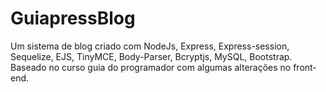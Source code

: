 # GuiapressBlog
Um sistema de blog criado com NodeJs, Express, Express-session, Sequelize, EJS, TinyMCE, Body-Parser, Bcryptjs, MySQL, Bootstrap. Baseado no curso guia do programador com algumas alterações no front-end. 

